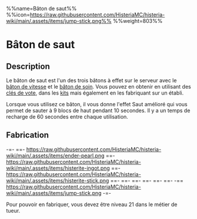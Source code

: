 %%name=Bâton de saut%%
%%icon=https://raw.githubusercontent.com/HisteriaMC/histeria-wiki/main/.assets/items/jump-stick.png%%
%%weight=803%%

# Bâton de saut

## Description
Le bâton de saut est l'un des trois bâtons à effet sur le serveur avec le [bâton de vitesse](https://histeria.fr/wiki/batons/speed-stick) et le [bâton de soin](https://histeria.fr/wiki/batons/heal-stick). Vous pouvez en obtenir en utilisant des [clés de vote](https://histeria.fr/wiki/clés/vote-key), dans les [kits](https://histeria.fr/wiki/récompenses/kits) mais également en les fabriquant sur un établi.

Lorsque vous utilisez ce bâton, il vous donne l'effet Saut amélioré qui vous permet de sauter à 9 blocs de haut pendant 10 secondes. Il y a un temps de recharge de 60 secondes entre chaque utilisation.

## Fabrication
-=-
 ==- https://raw.githubusercontent.com/HisteriaMC/histeria-wiki/main/.assets/items/ender-pearl.png
 ==- https://raw.githubusercontent.com/HisteriaMC/histeria-wiki/main/.assets/items/histerite-ingot.png
 ==- https://raw.githubusercontent.com/HisteriaMC/histeria-wiki/main/.assets/items/histerite-stick.png
 ==- 
 ==- 
 ==- 
 ==- 
 ==- 
 ==- 
 -== https://raw.githubusercontent.com/HisteriaMC/histeria-wiki/main/.assets/items/jump-stick.png
-=-

Pour pouvoir en fabriquer, vous devez être niveau 21 dans le métier de tueur.
